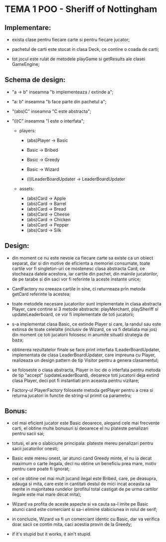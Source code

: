 # TEMA 1 POO - Sheriff of Nottingham

## Implementare:

- exista clase pentru fiecare carte si pentru fiecare jucator;

- pachetul de carti este stocat in clasa Deck, ce contine o coada de carti;

- tot jocul este rulat de metodele playGame si getResults ale clasei GameEngine;


## Schema de design:

- "a -> b" inseamna "b implementeaza / extinde a";

- "a: b" inseamna "b face parte din pachetul a";

- "(abs)C" inseamna "C este abstracta";

- "(i)C" inseamna "I este o interfata";

    - players: 
    
        - (abs)Player -> Basic
        - Basic -> Bribed
        - Basic -> Greedy
        - Basic -> Wizard

        - (i)ILeaderBoardUpdater -> LeaderBoardUpdater
    
    - assets: 
        - (abs)Card -> Apple
        - (abs)Card -> Barrel
        - (abs)Card -> Bread
        - (abs)Card -> Cheese
        - (abs)Card -> Chicken
        - (abs)Card -> Pepper
        - (abs)Card -> Silk


## Design:

- din moment ce nu este nevoie ca fiecare carte sa existe ca un obiect separat,
dar si din motive de eficienta a memoriei consumate, toate cartile vor fi
singleton-uri ce mostenesc clasa abstracta Card, ce stocheaza datele acestora,
iar cartile din pachet, din mainile jucatorilor, de pe tarabe si din saci
vor fi referinte la aceste instante unice;

- CardFactory nu creeaza cartile in sine, ci returneaza prin metoda getCard
referinte la acestea;

- toate metodele necesare jucatorilor sunt implementate in clasa abstracta
Player, care contine si 3 metode abstracte: playMerchant, playSheriff si
updateLeaderboard, ce vor fi implementate de toti jucatorii;

- s-a implementat clasa Basic, ce extinde Player si care, la randul sau este
extinsa de toate celelalte (inclusiv de Wizard, ce va fi detaliata mai jos) din
moment ce toti jucatorii folosesc in anumite situatii strategia de baza;

- obtinerea rezultatelor finale se face print interfata ILeaderBoardUpdater,
implementata de clasa LeaderBoardUpdater, care impreuna cu Player, realizeaza un
design pattern de tip Visitor pentru a genera clasamentul;

- se foloseste o clasa abstracta, Player in loc de o interfata pentru metoda de
tip "accept" (updateLeaderBoard), deoarece toti jucatorii deja extind clasa
Player, deci pot fi instantiati prin aceasta pentru vizitare;

- Factory-ul PlayerFactory foloseste metoda getPlayer pentru a crea si returna
jucatori in functie de string-ul primit ca parametru;


## Bonus:

- cel mai eficient jucator este Basic deoarece, alegand cele mai frecvente
carti, el obtine multe bonusuri si deoarece el nu plateste penalizari pentru
sacii sai;

- totusi, el are o slabiciune principala: plateste mereu penalizari pentru sacii
jucatorilor onesti;

- Basic este mereu onest, iar atunci cand Greedy minte, el nu ia decat maximum
o carte ilegala, deci nu obtine un beneficiu prea mare, motiv pentru care poate
fi ignorat;

- cel ce obtine cel mai mult jucand ilegal este Bribed, care, pe deasupra,
adauga si mita, care este in cantitati destul de mici incat aceasta sa merite
in majoritatea rundelor (profitul total castigat de pe urma cartilor ilegale
este mai mare decat mita);

- Wizard va profita de aceste aspecte si va cauta sa-l imite pe Basic atunci
cand este comerciant si sa-i elimine slabiciunea in rolul de serif;

- in concluzie, Wizard va fi un comerciant identic cu Basic, dar va verifica
doar sacii ce contin mita, caci acestia provin de la Greedy;

- if it's stupid but it works, it ain't stupid.

